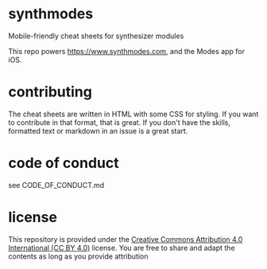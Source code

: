 # synthmodes
Mobile-friendly cheat sheets for synthesizer modules

This repo powers https://www.synthmodes.com, and the Modes app for iOS.

# contributing
The cheat sheets are written in HTML with some CSS for styling.  If you want to contribute in that format, that is great.  If you don't have the skills, formatted text or markdown in an issue is a great start.

# code of conduct
see CODE_OF_CONDUCT.md

# license
This repository is provided under the [Creative Commons Attribution 4.0 International (CC BY 4.0)](https://creativecommons.org/licenses/by/4.0/) license.  You are free to share and adapt the contents as long as you provide attribution
